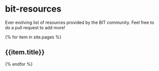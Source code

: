 # bit-resources
Ever evolving list of resources  provided by the BIT community. Feel free to do a pull request to add more!

{% for item in site.pages %}
## {{item.title}}
{% endfor %}
